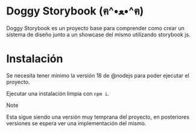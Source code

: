 # Doggy Storybook (ฅ^•ﻌ•^ฅ) 

Doggy Storybook es un proyecto base para comprender como crear un sistema de diseño junto a un showcase del mismo utilizando storybook js. 

# Instalación

Se necesita tener mínimo la versión 18 de @nodejs para poder ejecutar el proyecto.

Ejecutar una instalación limpia con `npm i`.

> [!NOTE]
> Esta sigue siendo una versión muy temprana del proyecto, en posteriores versiones se espera ver una implementación del mismo.